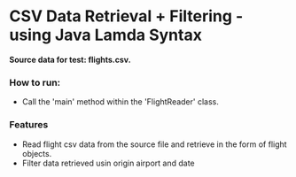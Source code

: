 # CSV Data Retrieval + Filtering - using Java Lamda Syntax

**Source data for test: flights.csv.**

### How to run:
- Call the 'main' method within the 'FlightReader' class.
### Features
- Read flight csv data from the source file and retrieve in the form of flight objects.
- Filter data retrieved usin origin airport and date


